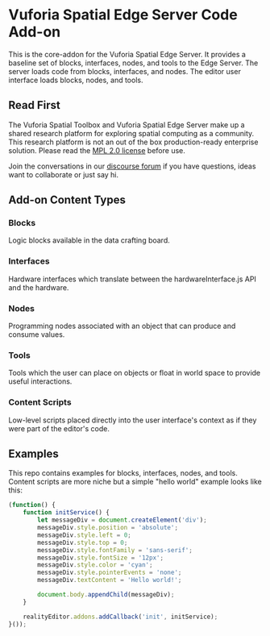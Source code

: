 # Vuforia Spatial Edge Server Code Add-on

This is the core-addon for the Vuforia Spatial Edge Server. It provides a
baseline set of blocks, interfaces, nodes, and tools to the Edge Server. The
server loads code from blocks, interfaces, and nodes. The editor user interface
loads blocks, nodes, and tools.

## Read First
The Vuforia Spatial Toolbox and Vuforia Spatial Edge Server make up a shared research platform for exploring spatial computing as a community. This research platform is not an out of the box production-ready enterprise solution. Please read the [MPL 2.0 license](LICENSE) before use.

Join the conversations in our [discourse forum](https://forum.spatialtoolbox.vuforia.com) if you have questions, ideas want to collaborate or just say hi.

## Add-on Content Types

### Blocks

Logic blocks available in the data crafting board.

### Interfaces

Hardware interfaces which translate between the hardwareInterface.js API and
the hardware.

### Nodes

Programming nodes associated with an object that can produce and consume
values.

### Tools

Tools which the user can place on objects or float in world space to provide
useful interactions.

### Content Scripts

Low-level scripts placed directly into the user interface's context as if they
were part of the editor's code.


## Examples

This repo contains examples for blocks, interfaces, nodes, and tools. Content
scripts are more niche but a simple "hello world" example looks like this:

```javascript
(function() {
    function initService() {
        let messageDiv = document.createElement('div');
        messageDiv.style.position = 'absolute';
        messageDiv.style.left = 0;
        messageDiv.style.top = 0;
        messageDiv.style.fontFamily = 'sans-serif';
        messageDiv.style.fontSize = '12px';
        messageDiv.style.color = 'cyan';
        messageDiv.style.pointerEvents = 'none';
        messageDiv.textContent = 'Hello world!';

        document.body.appendChild(messageDiv);
    }

    realityEditor.addons.addCallback('init', initService);
}());
```
